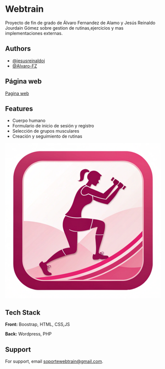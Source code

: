 
# Webtrain

Proyecto de fin de grado de Álvaro Fernandez de Alamo y Jesús Reinaldo Jourdain Gómez sobre gestion de rutinas,ejercicios y mas implementaciones externas.



## Authors

- [@jesusreinaldoj](https://www.github.com/jesusreinaldoj)
- [@Alvaro-FZ](https://www.github.com/Alvaro-FZ)



## Página web

[Pagina web](https://webtrain.infinityfreeapp.com/?i=1)


## Features

- Cuerpo humano
- Formulario de inicio de sesión y registro
- Selección de grupos musculares
- Creación y seguimiento de rutinas


![Logo](https://github.com/jesusreinaldoj/Webtrain-XAMPP/blob/main/create-a-logo-about-a-person-doing-exercise-the-co(2).png)


## Tech Stack

**Front:** Boostrap, HTML, CSS,JS

**Back:** Wordpress, PHP


## Support

For support, email soportewebtrain@gmail.com.


